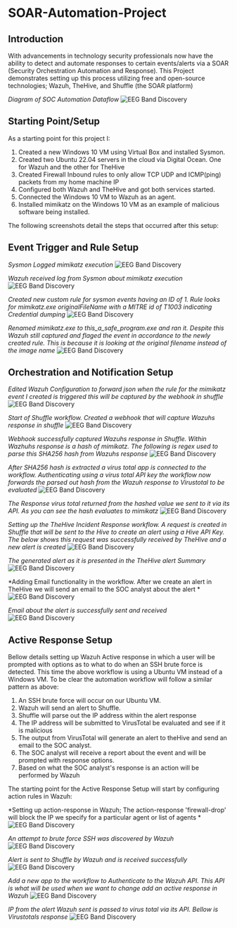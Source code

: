 # SOAR-Automation-Project
## Introduction

With advancements in technology security professionals now have the ability to detect and automate responses to certain events/alerts via a SOAR (Security Orchestration Automation and Response). This Project demonstrates setting up this process utilizing free and open-source technologies; Wazuh, TheHive, and Shuffle (the SOAR platform)


<!---![alt text](https://github.com/TrayJames/SOAR-Automation-Project/blob/main/assets/1SOC_Automation.png?raw=true) --->

*Diagram of SOC Automation Dataflow*
![EEG Band Discovery](/assets/1SOC_Automation.png)

## Starting Point/Setup
As a starting point for this project I:
1. Created a new Windows 10 VM using Virtual Box and installed Sysmon.
2. Created two Ubuntu 22.04 servers in the cloud via Digital Ocean. One for Wazuh and the other for TheHive
3. Created Firewall Inbound rules to only allow TCP UDP and ICMP(ping) packets from my home machine IP
4. Configured both Wazuh and TheHive and got both services started.
5. Connected the Windows 10 VM to Wazuh as an agent.
6. Installed mimikatz on the Windows 10 VM as an example of malicious software being installed.

The following screenshots detail the steps that occurred after this setup:

## Event Trigger and Rule Setup

*Sysmon Logged mimikatz execution*
![EEG Band Discovery](/assets/SysmonDetectedMimikatzInstall.png)

*Wazuh received log from Sysmon about mimikatz execution*
![EEG Band Discovery](/assets/MitreWazuhDetection.png)

*Created new custom rule for sysmon events having an ID of 1. Rule looks for mimikatz.exe originalFileName with a MITRE id of T1003 indicating Credential dumping* 
![EEG Band Discovery](/assets/CreatingWazuhCustomRules.png)

*Renamed mimikatz.exe to this_a_safe_program.exe and ran it. Despite this Wazuh still captured and flaged the event in accordance to the newly created rule. This is because it is looking at the original filename instead of the image name* 
![EEG Band Discovery](/assets/NewRuleMimikatzCapture.png)

## Orchestration and Notification Setup
*Edited Wazuh Configuration to forward json when the rule for the mimikatz event I created is triggered this will be captured by the webhook in shuffle* 
![EEG Band Discovery](/assets/WazuhAutomationConfiguration.png)

*Start of Shuffle workflow. Created a webhook that will capture Wazuhs response in shuffle*
![EEG Band Discovery](/assets/ShuffleWebhook.png)

*Webhook successfully captured Wazuhs response in Shuffle. Within Wazhuhs response is a hash of mimikatz. The following is regex used to parse this SHA256 hash from Wazuhs response*
![EEG Band Discovery](/assets/ParsedHashWithRegex.png)

*After SHA256 hash is extracted a virus total app is connected to the workflow. Authenticating using a virus total API key the workflow now forwards the parsed out hash from the Wazuh response to Virustotal to be evaluated*
![EEG Band Discovery](/assets/AddVirusTotalToWorkflow.png)

*The Response virus total returned from the hashed value we sent to it via its API. As you can see the hash evaluates to mimikatz*
![EEG Band Discovery](/assets/ShuffleVirusTotalOutput.png)

*Setting up the TheHive Incident Response workflow. A request is created in Shuffle that will be sent to the Hive to create an alert using a Hive API Key. The below shows this request was successfully received by TheHive and a new alert is created*
  ![EEG Band Discovery](/assets/SetupHiveWorkflowAlertCreatedSuccessfully.png)

*The generated alert as it is presented in the TheHive alert Summary*
  ![EEG Band Discovery](/assets/TheHiveAlertSummary.png)

*Adding Email functionality in the workflow. After we create an alert in TheHive we will send an email to the SOC analyst about the alert *
  ![EEG Band Discovery](/assets/WorkFlowEmailSentSetup.png)

*Email about the alert is successfully sent and received*
  ![EEG Band Discovery](/assets/EmailSuccessfullySentAndReceived.png)

## Active Response Setup

Bellow details setting up Wazuh Active response in which a user will be prompted with options as to what to do when an SSH brute force is detected. This time the above workflow is using a Ubuntu VM instead of a Windows VM. To be clear the automation workflow will follow a similar pattern as above: 

1. An SSH brute force will occur on our Ubuntu VM.
2. Wazuh will send an alert to Shuffle.
3. Shuffle will parse out the IP address within the alert response
4. The IP address will be submitted to VirusTotal be evaluated and see if it is malicious
5. The output from VirusTotal will generate an alert to theHive and send an email to the SOC analyst.
6. The SOC analyst will receive a report about the event and will be prompted with response options.
7. Based on what the SOC analyst's response is an action will be performed by Wazuh 

The starting point for the Active Response Setup will start by configuring action rules in Wazuh:

*Setting up action-response in Wazuh; The action-response 'firewall-drop' will block the IP we specify for a particular agent or list of agents *
  ![EEG Band Discovery](/assets/WazuhActiveResponseSetup.png)

*An attempt to brute force SSH was discovered by Wazuh*
  ![EEG Band Discovery](/assets/SSHBruteForce.png)


*Alert is sent to Shuffle by Wazuh and is received successfully*
  ![EEG Band Discovery](/assets/ShuffleCaptureBruteForce.png)

  

*Add a new app to the workflow to Authenticate to the Wazuh API. This API is what will be used when we want to change add an active response in Wazuh*
  ![EEG Band Discovery](/assets/AuthenticateWazuhAPI.png)


*IP from the alert Wazuh sent is passed to virus total via its API. Bellow is Virustotals response*
  ![EEG Band Discovery](/assets/VirusTotalIPAnalysis.png)



